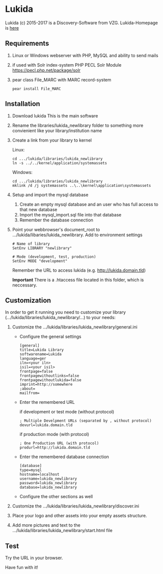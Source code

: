 # Lukida

Lukida (c) 2015-2017 is a Discovery-Software from VZG.
Lukida-Homepage is [here](https://www.lukida.org/)

## Requirements

1) Linux or Windows webserver with PHP, MySQL and ability to send mails
2) if used with Solr index-system
PHP PECL Solr Module https://pecl.php.net/package/solr
3) pear class File_MARC with MARC record-system

    ```
    pear install File_MARC
    ```

## Installation

1) Download lukida
This is the main software 
2) Rename the libraries/lukida_newlibrary folder to something more convienient like your library/institution name
3) Create a link from your library to kernel

    Linux:
    ```
    cd .../lukida/libraries/lukida_newlibrary
    ln -s ../../kernel/application/systemassets
    ```
   
    Windows:
    ```
    cd .../lukida/libraries/lukida_newlibrary
    mklink /d /j systemassets ..\..\kernel\application\systemassets
    ```

4) Setup and import the mysql database
   1) Create an empty mysql database and an user who has full access to that new database
   2) Import the mysql_import.sql file into that database
   3) Remember the database connection
5) Point your webbrowser's document_root to .../lukida/libaries/lukida_newlibrary. Add to environment settings

    ```
    # Name of library
    SetEnv LIBRARY "newlibrary"
     
    # Mode (development, test, production)
    SetEnv MODE "development"
    ```

    Remember the URL to access lukida (e.g. http://lukida.domain.tld)

    **Important**
    There is a .htaccess file located in this folder, which is neccessary.

## Customization

In order to get it running you need to customize your library (.../lukida/libraries/lukida_newlibrary/...) to your needs:

1) Customize the .../lukida/libraries/lukida_newlibrary/general.ini
   - Configure the general settings

        ```
        [general]
        title=Lukida Library
        softwarename=Lukida
        language=ger
        iln=<your iln>
        isil=<your isil>
        frontpage=false
        frontpagewithoutlinks=false
        frontpagewithoutlukida=false
        imprint=http://somewhere
        ;about=
        mailfrom=
        ```

   - Enter the remembered URL 

        if development or test mode (without protocol)
        ```
        ; Multiple Develpment URLs (separated by , without protocol)
        devurl=lukida.domain.tld
        ```

        if production mode (with protocol)
        ```
        ; One Production URL (with protocol)
        produrl=http://lukida.domain.tld
        ```

   - Enter the remembered database connection

        ```
        [database]
        type=mysql
        hostname=localhost
        username=lukida_newlibrary
        password=lukida_newlibrary
        database=lukida_newlibrary
        ```

   - Configure the other sections as well

2) Customize the .../lukida/libraries/lukida_newlibrary/discover.ini
3) Place your logo and other assets into your empty assets structure. 
4) Add more pictures and text to the .../lukida/libraries/lukida_newlibrary/start.html file

## Test

Try the URL in your browser.

Have fun with it!
